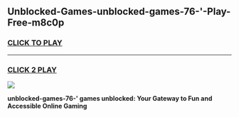 
## Unblocked-Games-unblocked-games-76-'-Play-Free-m8c0p
<h3>
<a href="https://premium76.site?title=unblocked-games-76-'&ref=18A1">CLICK TO PLAY</a></h3>
<hr>

<h3>
<a href="https://premium76.site?title=unblocked-games-76-'&ref=18A1">CLICK 2 PLAY</a>
  
</h3>

<a href="https://premium76.site?title=unblocked-games-76-'&ref=18A1"><img src="https://clearcache.store/games.png"></a>


**unblocked-games-76-' games unblocked: Your Gateway to Fun and Accessible Online Gaming**
